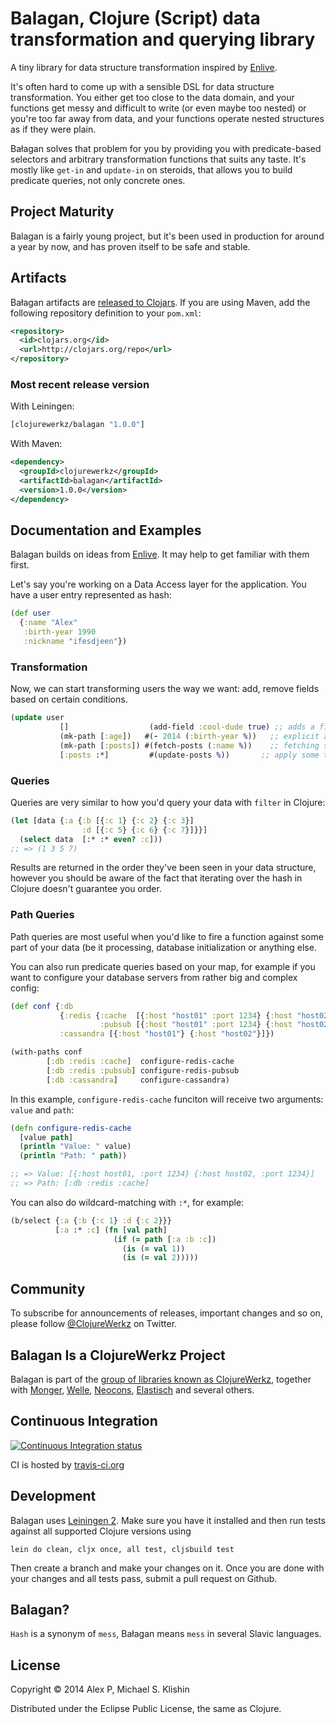# Balagan, Clojure (Script) data transformation and querying library

A tiny library for data structure transformation inspired by [Enlive](https://github.com/cgrand/enlive).

It's often hard to come up with a sensible DSL for data structure transformation. You either get
too close to the data domain, and your functions get messy and difficult to write (or even maybe
too nested) or you're too far away from data, and your functions operate nested structures as if
they were plain.

Bałagan solves that problem for you by providing you with predicate-based selectors and arbitrary
transformation functions that suits any taste. It's mostly like `get-in` and `update-in` on steroids, 
that allows you to build predicate queries, not only concrete ones.

## Project Maturity

Balagan is a fairly young project, but it's been used in production for around a year by now, 
and has proven itself to be safe and stable.

## Artifacts

Bałagan artifacts are [released to Clojars](https://clojars.org/clojurewerkz/balagan). If you are using Maven, add the following repository definition to your `pom.xml`:

``` xml
<repository>
  <id>clojars.org</id>
  <url>http://clojars.org/repo</url>
</repository>
```

### Most recent release version

With Leiningen:

```clojure
[clojurewerkz/balagan "1.0.0"]
```

With Maven:

```xml
<dependency>
  <groupId>clojurewerkz</groupId>
  <artifactId>balagan</artifactId>
  <version>1.0.0</version>
</dependency>
```


## Documentation and Examples

Balagan builds on ideas from [Enlive](https://github.com/cgrand/enlive). It may help to get familiar with them
first.

Let's say you're working on a Data Access layer for the application. You have a user entry
represented as hash:

```clojure
(def user
  {:name "Alex"
   :birth-year 1990
   :nickname "ifesdjeen"})
```

### Transformation

Now, we can start transforming users the way we want: add, remove fields based on certain conditions.

```clojure
(update user
           []                  (add-field :cool-dude true) ;; adds a field :cool-dude with value true
           (mk-path [:age])   #(- 2014 (:birth-year %))   ;; explicit adding of a new field, calculated from the existing data
           (mk-path [:posts]) #(fetch-posts (:name %))    ;; fetching some related data from the DB
           [:posts :*]         #(update-posts %))       ;; apply some transformations to all the fetched posts, if there are any
```

### Queries

Queries are very similar to how you'd query your data with `filter` in Clojure:

```clj
(let [data {:a {:b [{:c 1} {:c 2} {:c 3}]
                :d [{:c 5} {:c 6} {:c 7}]}}]
  (select data  [:* :* even? :c]))
;; => (1 3 5 7)  
```

Results are returned in the order they've been seen in your data structure, however you should be aware of the 
fact that iterating over the hash in Clojure doesn't guarantee you order.

### Path Queries

Path queries are most useful when you'd like to fire a function against some part of your data (be it processing,
database initialization or anything else.

You can also run predicate queries based on your map, for example if you want to configure your database servers
from rather big and complex config:

```clj
(def conf {:db
           {:redis {:cache  [{:host "host01" :port 1234} {:host "host02" :port 1234}]
                    :pubsub [{:host "host01" :port 1234} {:host "host02" :port 1234}]}}
           :cassandra [{:host "host01"} {:host "host02"}]})

(with-paths conf
        [:db :redis :cache]  configure-redis-cache
        [:db :redis :pubsub] configure-redis-pubsub
        [:db :cassandra]     configure-cassandra)
```

In this example, `configure-redis-cache` funciton will receive two arguments: `value` and `path`:

```clj
(defn configure-redis-cache
  [value path]
  (println "Value: " value)
  (println "Path: " path))

;; => Value: [{:host host01, :port 1234} {:host host02, :port 1234}]
;; => Path: [:db :redis :cache]
```

You can also do wildcard-matching with `:*`, for example: 

```clj
(b/select {:a {:b {:c 1} :d {:c 2}}}
          [:a :* :c] (fn [val path]
                       (if (= path [:a :b :c])
                         (is (= val 1))
                         (is (= val 2)))))
```

## Community

To subscribe for announcements of releases, important changes and so on, please follow
[@ClojureWerkz](https://twitter.com/#!/clojurewerkz) on Twitter.



## Balagan Is a ClojureWerkz Project

Balagan is part of the [group of libraries known as ClojureWerkz](http://clojurewerkz.org), together with
[Monger](https://clojuremongodb.info), [Welle](https://clojureriak.info), [Neocons](https://clojureneo4j.info),
[Elastisch](https://clojureelasticsearch.info) and several others.


## Continuous Integration

[![Continuous Integration status](https://secure.travis-ci.org/clojurewerkz/balagan.png)](http://travis-ci.org/clojurewerkz/balagan)

CI is hosted by [travis-ci.org](http://travis-ci.org)


## Development

Balagan uses [Leiningen 2](https://github.com/technomancy/leiningen/blob/master/doc/TUTORIAL.md). Make
sure you have it installed and then run tests against all supported Clojure versions using

```
lein do clean, cljx once, all test, cljsbuild test
```

Then create a branch and make your changes on it. Once you are done with your changes and all
tests pass, submit a pull request on Github.


## Balagan?

`Hash` is a synonym of `mess`, Bałagan means `mess` in several Slavic
languages.


## License

Copyright © 2014 Alex P, Michael S. Klishin

Distributed under the Eclipse Public License, the same as Clojure.
